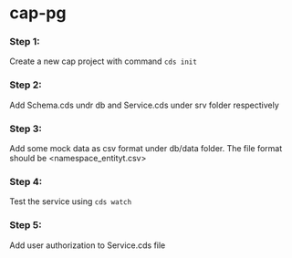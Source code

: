 # cap-pg

### Step 1: 
Create a new cap project with command `cds init`

### Step 2:
Add Schema.cds undr db and Service.cds under srv folder respectively 

### Step 3:
Add some mock data as csv format under db/data folder. The file format should be <namespace_entityt.csv>

### Step 4:
Test the service using `cds watch`

### Step 5:
Add user authorization to Service.cds file





